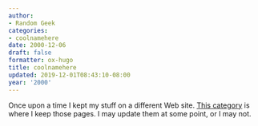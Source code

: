 ```yaml
---
author:
- Random Geek
categories:
- coolnamehere
date: 2000-12-06
draft: false
formatter: ox-hugo
title: coolnamehere
updated: 2019-12-01T08:43:10-08:00
year: '2000'
---
```


Once upon a time I kept my stuff on a different Web site.
[This category](/categories/coolnamehere) is where I keep those pages.
I may update them at some point, or I may not.
